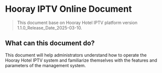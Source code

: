 # Hooray IPTV Online Document

> This document base on Hooray Hotel IPTV platform version 1.1.0_Release_Date_2025-03-10. 

## What can this document do?

This document will help administrators understand how to operate the Hooray Hotel IPTV system and familiarize themselves with the features and parameters of the management system.
